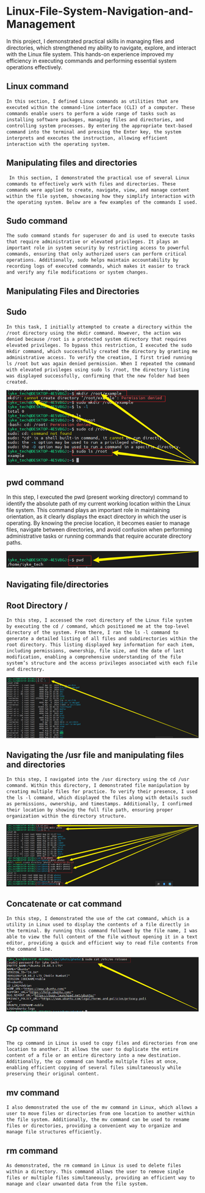 # Linux-File-System-Navigation-and-Management
In this project, I demonstrated practical skills in managing files and directories, which strengthened my ability to navigate, explore, and interact with the Linux file system. This hands-on experience improved my efficiency in executing commands and performing essential system operations effectively.

## Linux command
```
In this section, I defined Linux commands as utilities that are executed within the command-line interface (CLI) of a computer. These commands enable users to perform a wide range of tasks such as installing software packages, managing files and directories, and controlling system processes. By entering the appropriate text-based command into the terminal and pressing the Enter key, the system interprets and executes the instruction, allowing efficient interaction with the operating system.
```

## Manipulating files and directories
```
 In this section, I demonstrated the practical use of several Linux commands to effectively work with files and directories. These commands were applied to create, navigate, view, and manage content within the file system, showcasing how they simplify interaction with the operating system. Below are a few examples of the commands I used.
```

## Sudo command
```
The sudo command stands for superuser do and is used to execute tasks that require administrative or elevated privileges. It plays an important role in system security by restricting access to powerful commands, ensuring that only authorized users can perform critical operations. Additionally, sudo helps maintain accountability by recording logs of executed commands, which makes it easier to track and verify any file modifications or system changes.
```
## Manipulating Files and Directories 
## Sudo
```
In this task, I initially attempted to create a directory within the /root directory using the mkdir command. However, the action was denied because /root is a protected system directory that requires elevated privileges. To bypass this restriction, I executed the sudo mkdir command, which successfully created the directory by granting me administrative access. To verify the creation, I first tried running ls /root but was again denied permission. When I repeated the command with elevated privileges using sudo ls /root, the directory listing was displayed successfully, confirming that the new folder had been created.
```
![](./img/3.sudo.png)

## pwd command
In this step, I executed the pwd (present working directory) command to identify the absolute path of my current working location within the Linux file system. This command plays an important role in maintaining orientation, as it clearly displays the exact directory in which the user is operating. By knowing the precise location, it becomes easier to manage files, navigate between directories, and avoid confusion when performing administrative tasks or running commands that require accurate directory paths.

![](./img/4.pwd.png)

## Navigating file/directories
## Root Directory /
```
In this step, I accessed the root directory of the Linux file system by executing the cd / command, which positioned me at the top-level directory of the system. From there, I ran the ls -l command to generate a detailed listing of all files and subdirectories within the root directory. This listing displayed key information for each item, including permissions, ownership, file size, and the date of last modification, enabling a comprehensive understanding of the file system’s structure and the access privileges associated with each file and directory.
```
![](./img/5.cd_command_.png)

## Navigating the /usr file and manipulating files and directories
```
In this step, I navigated into the /usr directory using the cd /usr command. Within this directory, I demonstrated file manipulation by creating multiple files for practice. To verify their presence, I used the ls -l command, which displayed the files along with details such as permissions, ownership, and timestamps. Additionally, I confirmed their location by showing the full file path, ensuring proper organization within the directory structure.
```
![](./img/6.files-directories.png)

## Concatenate or cat command
```
In this step, I demonstrated the use of the cat command, which is a utility in Linux used to display the contents of a file directly in the terminal. By running this command followed by the file name, I was able to view the full content of the file without opening it in a text editor, providing a quick and efficient way to read file contents from the command line.
```
![](./img/7cat.png)

## Cp command
```
The cp command in Linux is used to copy files and directories from one location to another. It allows the user to duplicate the entire content of a file or an entire directory into a new destination. Additionally, the cp command can handle multiple files at once, enabling efficient copying of several files simultaneously while preserving their original content.
```
## mv command
```
I also demonstrated the use of the mv command in Linux, which allows a user to move files or directories from one location to another within the file system. Additionally, the mv command can be used to rename files or directories, providing a convenient way to organize and manage file structures efficiently.
```
## rm command
```
As demonstrated, the rm command in Linux is used to delete files within a directory. This command allows the user to remove single files or multiple files simultaneously, providing an efficient way to manage and clear unwanted data from the file system.
```





